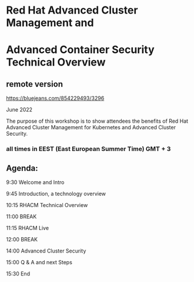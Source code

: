 # Red Hat Advanced Cluster Management and
# Advanced Container Security Technical Overview

## remote version

https://bluejeans.com/854229493/3296

June 2022

The purpose of this workshop is to show attendees the benefits of Red Hat Advanced Cluster Management for Kubernetes and Advanced Cluster Security.

### all times in EEST (East European Summer Time) GMT + 3

## Agenda:

9:30		Welcome and Intro	

9:45		Introduction, a technology overview

10:15		RHACM Technical Overview 

11:00		BREAK		

11:15		RHACM Live

12:00		BREAK

14:00		Advanced Cluster Security

15:00		Q & A and next Steps

15:30		End




